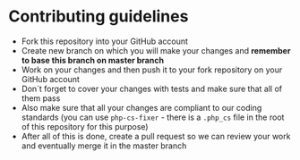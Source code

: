 # Contributing guidelines

- Fork this repository into your GitHub account
- Create new branch on which you will make your changes and **remember to base this branch on master branch**
- Work on your changes and then push it to your fork repository on your GitHub account
- Don´t forget to cover your changes with tests and make sure that all of them pass
- Also make sure that all your changes are compliant to our coding standards (you can use `php-cs-fixer` - there is a `.php_cs` file in the root of this repository for this purpose)
- After all of this is done, create a pull request so we can review your work and eventually merge it in the master branch
